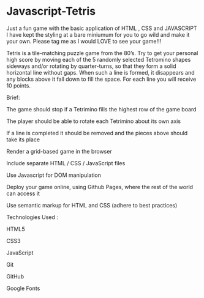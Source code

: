 # Javascript-Tetris
Just a fun game with the basic application of HTML , CSS  and JAVASCRIPT 
I have kept the styling at a bare miniumum for you to go wild and make it your own. Please tag me as I would LOVE to see your game!!!

Tetris is a tile-matching puzzle game from the 80’s. Try to get your personal high score by moving each of the 5 randomly selected Tetromino shapes sideways and/or rotating by quarter-turns, so that they form a solid horizontal line without gaps. When such a line is formed, it disappears and any blocks above it fall down to fill the space. For each line you will receive 10 points.

Brief:

The game should stop if a Tetrimino fills the highest row of the game board

The player should be able to rotate each Tetrimino about its own axis

If a line is completed it should be removed and the pieces above should take its place

Render a grid-based game in the browser

Include separate HTML / CSS / JavaScript files

Use Javascript for DOM manipulation

Deploy your game online, using Github Pages, where the rest of the world can access it

Use semantic markup for HTML and CSS (adhere to best practices)


Technologies Used :

HTML5

CSS3

JavaScript

Git

GitHub

Google Fonts



